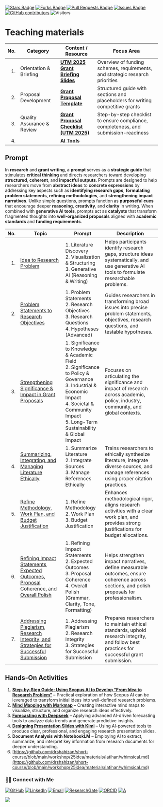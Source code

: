 <a href="https://github.com/drshahizan/short-course/stargazers"><img src="https://img.shields.io/github/stars/drshahizan/short-course" alt="Stars Badge"/></a>
<a href="https://github.com/drshahizan/short-course/network/members"><img src="https://img.shields.io/github/forks/drshahizan/short-course" alt="Forks Badge"/></a>
<a href="https://github.com/drshahizan/short-course/pulls"><img src="https://img.shields.io/github/issues-pr/drshahizan/short-course" alt="Pull Requests Badge"/></a>
<a href="https://github.com/drshahizan/short-course"><img src="https://img.shields.io/github/issues/drshahizan/short-course" alt="Issues Badge"/></a>
<a href="https://github.com/drshahizan/short-course/graphs/contributors"><img alt="GitHub contributors" src="https://img.shields.io/github/contributors/drshahizan/short-course?color=2b9348"></a>
![Visitors](https://api.visitorbadge.io/api/visitors?path=https%3A%2F%2Fgithub.com%2Fdrshahizan%2Fshort-course&labelColor=%23d9e3f0&countColor=%23697689&style=flat)

# Teaching materials

| **No.** | **Category**               | **Content / Resource**                  | **Focus Area** |
| -------: | -------------------------- | --------------------------------------- | ----------------------------------------------------------------------------------- |
| 1.      | Orientation & Briefing     | **[UTM 2025 Grant Briefing Slides](https://github.com/drshahizan/short-course/blob/main/workshop/25idea/materials/Slaid%20Taklimat%20Geran%20UTM%202025.pdf)**      | Overview of funding schemes, requirements, and strategic research priorities        |
| 2.      | Proposal Development       | **[Grant Proposal Template](https://github.com/drshahizan/short-course/blob/main/workshop/25idea/materials/latihan/01a_template.md)**             | Structured guide with sections and placeholders for writing competitive grants      |
| 3.      | Quality Assurance & Review | **[Grant Proposal Checklist (UTM 2025)](https://github.com/drshahizan/short-course/blob/main/workshop/25idea/materials/latihan/01b_checklist.md)** | Step-by-step checklist to ensure compliance, completeness, and submission-readiness |
| 4.      | | **[AI Tools](https://github.com/drshahizan/short-course/blob/main/workshop/25idea/materials/latihan/01c_aitools.md)** |  |

## Prompt

In **research** and **grant writing**, a **prompt** serves as a **strategic guide** that stimulates **critical thinking** and directs researchers toward developing **structured**, **coherent**, and **impactful outputs**. Prompts are designed to help researchers move from **abstract ideas** to **concrete expressions** by addressing key aspects such as **identifying research gaps**, **formulating problem statements**, **refining methodologies**, and **strengthening impact narratives**. Unlike simple questions, prompts function as **purposeful cues** that encourage deeper **reasoning**, **creativity**, and **clarity** in writing. When combined with **generative AI tools**, prompts act as **catalysts** that transform fragmented thoughts into **well-organized proposals** aligned with **academic standards** and **funding requirements**.

| **No.** | **Topic** | **Prompt** | **Description** |
| -------: | -------------------------------------------------------------------------------------------------------------------------------------------------------------------------------------------- | ------------------------------------------------------------------------------------------------------------------------------------------------------------------------------------------------------------------- | -------------------------------------------------------------------------------------------------------------------------------------------- |
| 1.       | [Idea to Research Problem](https://github.com/drshahizan/short-course/blob/main/workshop/25idea/materials/latihan/03_prompt.md) | 1. Literature Discovery <br> 2. Visualization & Structuring <br> 3. Generative AI (Reasoning & Writing) | Helps participants identify research gaps, structure ideas systematically, and use generative AI tools to formulate researchable problems.   |
| 2.       | [Problem Statements to Research Objectives](https://github.com/drshahizan/short-course/blob/main/workshop/25idea/materials/latihan/04_prompt.md)                                             | 1. Problem Statements <br> 2. Research Objectives <br> 3. Research Questions <br> 4. Hypotheses (Advanced) | Guides researchers in transforming broad issues into precise problem statements, objectives, research questions, and testable hypotheses.    |
| 3.       | [Strengthening Significance & Impact in Grant Proposals](https://github.com/drshahizan/short-course/blob/main/workshop/25idea/materials/latihan/05_prompt.md)                                | 1. Significance to Knowledge & Academic Field <br> 2. Significance to Policy & Governance <br> 3. Industrial & Economic Impact <br> 4. Societal & Community Impact <br> 5. Long-Term Sustainability & Global Impact | Focuses on articulating the significance and impact of research across academic, policy, industry, community, and global contexts.           |
| 4.       | [Summarizing, Integrating, and Managing Literature Ethically](https://github.com/drshahizan/short-course/blob/main/workshop/25idea/materials/latihan/06_prompt.md)                           | 1. Summarize Literature <br> 2. Integrate Sources <br> 3. Manage References Ethically | Trains researchers to ethically synthesize literature, integrate diverse sources, and manage references using proper citation practices.     |
| 5.       | [Refine Methodology, Work Plan, and Budget Justification](https://github.com/drshahizan/short-course/blob/main/workshop/25idea/materials/latihan/08_prompt.md)                               | 1. Refine Methodology <br> 2. Work Plan <br> 3. Budget Justification | Enhances methodological rigor, aligns research activities with a clear work plan, and provides strong justifications for budget allocations. |
| 6.       | [Refining Impact Statements, Expected Outcomes, Proposal Coherence, and Overall Polish](https://github.com/drshahizan/short-course/blob/main/workshop/25idea/materials/latihan/09_prompt.md) | 1. Refining Impact Statements <br> 2. Expected Outcomes <br> 3. Proposal Coherence <br> 4. Overall Polish (Grammar, Clarity, Tone, Formatting) | Helps strengthen impact narratives, define measurable outcomes, ensure coherence across sections, and polish proposals for professionalism.  |
| 7.       | [Addressing Plagiarism, Research Integrity, and Strategies for Successful Submission](https://github.com/drshahizan/short-course/blob/main/workshop/25idea/materials/latihan/10_prompt.md)   | 1. Addressing Plagiarism <br> 2. Research Integrity <br> 3. Strategies for Successful Submission | Prepares researchers to maintain ethical standards, uphold research integrity, and follow best practices for successful grant submission.    |

## **Hands-On Activities**

1. [**Step-by-Step Guide: Using Scopus AI to Develop “From Idea to Research Problem”**](https://github.com/drshahizan/short-course/blob/main/workshop/25idea/materials/latihan/02scopus_ai.md) – Practical exploration of how Scopus AI can be leveraged to transform initial ideas into well-defined research problems.
2. **[Mind Mapping with Markmap](https://github.com/drshahizan/short-course/blob/main/workshop/25idea/materials/latihan/07_markmap.md)** – Creating interactive mind maps to visualize, structure, and organize research ideas effectively.
3. **[Forecasting with Deepseek](https://github.com/drshahizan/short-course/blob/main/workshop/25idea/materials/latihan/deepseek_prediction.md)** – Applying advanced AI-driven forecasting tools to analyze data trends and generate predictive insights.
4. **[Designing Presentation Slides with Kimi](https://github.com/drshahizan/short-course/blob/main/workshop/25idea/materials/latihan/kimi.md)** – Using AI-powered tools to produce clear, professional, and engaging research presentation slides.
5. **Document Analysis with NotebookLM** – Employing AI to extract, summarize, and interpret key information from research documents for deeper understanding.
6. [https://github.com/drshahizan/short-course/blob/main/workshop/25idea/materials/latihan/whimsical.md](https://github.com/drshahizan/short-course/blob/main/workshop/25idea/materials/latihan/whimsical.md)


### 🙌🏻 Connect with Me
<p align="left">
    <a href="https://github.com/drshahizan" target="_blank"><img alt="GitHub" src="https://img.shields.io/badge/-@drshahizan-181717?style=flat-square&logo=GitHub&logoColor=white"></a>
    <a href="https://www.linkedin.com/in/drshahizan" target="_blank"><img alt="LinkedIn" src="https://img.shields.io/badge/-drshahizan-blue?style=flat-square&logo=Linkedin&logoColor=white&link=https://www.linkedin.com/in/drshahizan/"></a>
    <a href="mailto:shahizan@utm.my" target="_blank"><img alt="Email" src="https://img.shields.io/badge/-shahizan@utm.my-c14438?style=flat-square&logo=Gmail&logoColor=white&link=mailto:shahizan@utm.my.com"></a>
    <a href="https://www.researchgate.net/profile/Mohd-Othman-28" target="_blank"><img alt="ResearchGate" src="https://img.shields.io/badge/-ResearchGate-00CCBB?style=flat-square&logo=ResearchGate&logoColor=white"></a>
    <a href="https://orcid.org/0000-0003-4261-1873" target="_blank"><img alt="ORCID" src="https://img.shields.io/badge/-ORCID-A6CE39?style=flat-square&logo=ORCID&logoColor=white"></a> 
 <a href="https://visitorbadge.io/status?path=https%3A%2F%2Fgithub.com%2Fdrshahizan" target="_blank"><img alt="A" src="https://api.visitorbadge.io/api/visitors?path=https%3A%2F%2Fgithub.com%2Fdrshahizan&labelColor=%23697689&countColor=%23555555&style=plastic"></a>
 
![](https://hit.yhype.me/github/profile?user_id=81284918)
</p>


